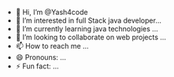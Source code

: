- 👋 Hi, I’m @Yash4code
- 👀 I’m interested in full Stack java developer...
- 🌱 I’m currently learning java technologies ...
- 💞️ I’m looking to collaborate on web projects ...
- 📫 How to reach me ...
- 😄 Pronouns: ...
- ⚡ Fun fact: ...

<!---
Yash4code/Yash4code is a ✨ special ✨ repository because its `README.md` (this file) appears on your GitHub profile.
You can click the Preview link to take a look at your changes.
--->
